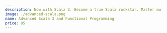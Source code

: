 ```yaml
---
description: Now with Scala 3. Become a true Scala rockstar. Master multithreading, abstractions, advanced functional programming and more. Also available for Scala 2.
image: ./advanced-scala.png
name: Advanced Scala 3 and Functional Programming
price: 85
---
```

